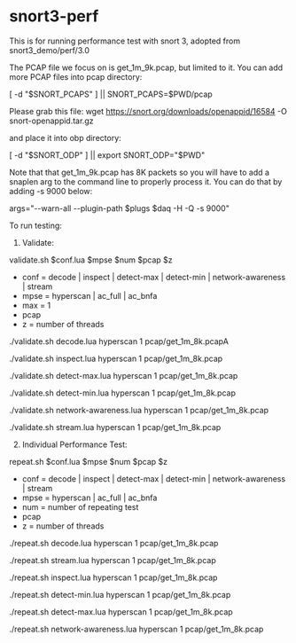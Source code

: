 # snort3-perf

This is for running performance test with snort 3, adopted from snort3_demo/perf/3.0

The PCAP file we focus on is get_1m_9k.pcap, but limited to it. You can add more PCAP files into pcap directory:

[ -d "$SNORT_PCAPS" ] || SNORT_PCAPS=$PWD/pcap

Please grab this file: wget https://snort.org/downloads/openappid/16584 -O snort-openappid.tar.gz

and place it into obp directory:

[ -d "$SNORT_ODP" ] || export SNORT_ODP="$PWD"

Note that that get_1m_9k.pcap has 8K packets so you will have to add a snaplen arg to the command line to properly process it. 
You can do that by adding -s 9000 below:

args="--warn-all --plugin-path $plugs $daq -H -Q -s 9000"

To run testing:

1) Validate:

validate.sh $conf.lua $mpse $num $pcap $z

- conf = decode | inspect | detect-max | detect-min | network-awareness | stream
- mpse = hyperscan | ac_full | ac_bnfa
- max = 1
- pcap
- z = number of threads

./validate.sh decode.lua hyperscan 1 pcap/get_1m_8k.pcapA

./validate.sh inspect.lua hyperscan 1 pcap/get_1m_8k.pcap 


./validate.sh detect-max.lua hyperscan 1 pcap/get_1m_8k.pcap 

./validate.sh detect-min.lua hyperscan 1 pcap/get_1m_8k.pcap

./validate.sh network-awareness.lua hyperscan 1 pcap/get_1m_8k.pcap

./validate.sh stream.lua hyperscan 1 pcap/get_1m_8k.pcap 

2) Individual Performance Test:

repeat.sh $conf.lua $mpse $num $pcap $z

- conf = decode | inspect | detect-max | detect-min | network-awareness | stream
- mpse = hyperscan | ac_full | ac_bnfa
- num = number of repeating test
- pcap
- z = number of threads

./repeat.sh decode.lua hyperscan 1 pcap/get_1m_8k.pcap

./repeat.sh stream.lua hyperscan 1 pcap/get_1m_8k.pcap

./repeat.sh inspect.lua hyperscan 1 pcap/get_1m_8k.pcap

./repeat.sh detect-min.lua hyperscan 1 pcap/get_1m_8k.pcap

./repeat.sh detect-max.lua hyperscan 1 pcap/get_1m_8k.pcap

./repeat.sh network-awareness.lua hyperscan 1 pcap/get_1m_8k.pcap

